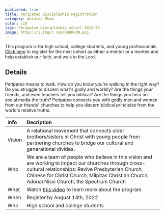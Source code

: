 ```yaml
---
published: true
title: Peripateo Discipleship Registration
category: Antares_Pham
color: c10
tags: Peripateo discipleship cohort 2022-23
image: https://i.imgur.com/HW0RGdN.png
---
```

This program is for high school, college students, and young professionals. [Click here] to register for the next cohort as either a mentor or a mentee and help establish our faith, and walk in the Lord. 
<!--more-->
## Details
Peripateo means to walk. How do you know you're walking in the right way? Do you struggle to discern what's godly and worldly? Are the things your friends, and even teachers tell you biblical? Are the things you hear on social media the truth? 
Peripateo connects you with godly men and women from our friends' churches to help you discern biblical principles from the world's relative truths. 

info | Decription
:--- | :---
Vision | A relational movement that connects older brothers/sisters in Christ with young people from partnering churches to bridge our cultural and generational divides.
Who | We are a team of people who believe in this vision and are working to impact our churches through cross-cultural relationships: Revive Presbyterian Church, Chinese for Christ Church, Milpitas Christian Church, Adonai Nissi Church, the Spectrum Church
What | Watch [this video] to learn more about the program
When | Register by August 14th, 2022
Who | High school and college students

[this video]: https://youtu.be/-MSyQXEBCrg
[Click here]: https://forms.gle/cxXGBrndmEU4mChA6
